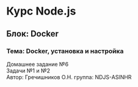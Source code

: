 # Курс Node.js  
## Блок: Docker 
### Тема: Docker, установка и настройка
Домашнее задание №6  
Задачи №1 и №2  
Автор: Гречишников О.Н. группа: NDJS-ASINHR

